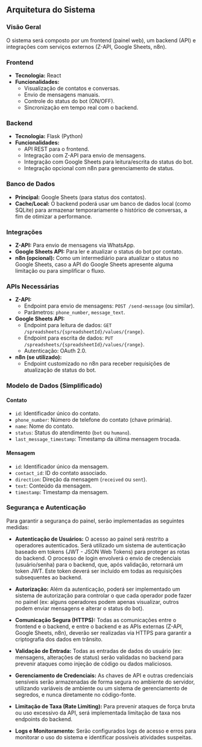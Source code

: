 
## Arquitetura do Sistema

### Visão Geral
O sistema será composto por um frontend (painel web), um backend (API) e integrações com serviços externos (Z-API, Google Sheets, n8n).

### Frontend
- **Tecnologia:** React
- **Funcionalidades:**
    - Visualização de contatos e conversas.
    - Envio de mensagens manuais.
    - Controle do status do bot (ON/OFF).
    - Sincronização em tempo real com o backend.

### Backend
- **Tecnologia:** Flask (Python)
- **Funcionalidades:**
    - API REST para o frontend.
    - Integração com Z-API para envio de mensagens.
    - Integração com Google Sheets para leitura/escrita do status do bot.
    - Integração opcional com n8n para gerenciamento de status.

### Banco de Dados
- **Principal:** Google Sheets (para status dos contatos).
- **Cache/Local:** O backend poderá usar um banco de dados local (como SQLite) para armazenar temporariamente o histórico de conversas, a fim de otimizar a performance.

### Integrações
- **Z-API:** Para envio de mensagens via WhatsApp.
- **Google Sheets API:** Para ler e atualizar o status do bot por contato.
- **n8n (opcional):** Como um intermediário para atualizar o status no Google Sheets, caso a API do Google Sheets apresente alguma limitação ou para simplificar o fluxo.




### APIs Necessárias
- **Z-API:**
    - Endpoint para envio de mensagens: `POST /send-message` (ou similar).
    - Parâmetros: `phone_number`, `message_text`.
- **Google Sheets API:**
    - Endpoint para leitura de dados: `GET /spreadsheets/{spreadsheetId}/values/{range}`.
    - Endpoint para escrita de dados: `PUT /spreadsheets/{spreadsheetId}/values/{range}`.
    - Autenticação: OAuth 2.0.
- **n8n (se utilizado):**
    - Endpoint customizado no n8n para receber requisições de atualização de status do bot.

### Modelo de Dados (Simplificado)

#### Contato
- `id`: Identificador único do contato.
- `phone_number`: Número de telefone do contato (chave primária).
- `name`: Nome do contato.
- `status`: Status do atendimento (`bot` ou `humano`).
- `last_message_timestamp`: Timestamp da última mensagem trocada.

#### Mensagem
- `id`: Identificador único da mensagem.
- `contact_id`: ID do contato associado.
- `direction`: Direção da mensagem (`received` ou `sent`).
- `text`: Conteúdo da mensagem.
- `timestamp`: Timestamp da mensagem.





### Segurança e Autenticação

Para garantir a segurança do painel, serão implementadas as seguintes medidas:

- **Autenticação de Usuários:** O acesso ao painel será restrito a operadores autenticados. Será utilizado um sistema de autenticação baseado em tokens (JWT - JSON Web Tokens) para proteger as rotas do backend. O processo de login envolverá o envio de credenciais (usuário/senha) para o backend, que, após validação, retornará um token JWT. Este token deverá ser incluído em todas as requisições subsequentes ao backend.

- **Autorização:** Além da autenticação, poderá ser implementado um sistema de autorização para controlar o que cada operador pode fazer no painel (ex: alguns operadores podem apenas visualizar, outros podem enviar mensagens e alterar o status do bot).

- **Comunicação Segura (HTTPS):** Todas as comunicações entre o frontend e o backend, e entre o backend e as APIs externas (Z-API, Google Sheets, n8n), deverão ser realizadas via HTTPS para garantir a criptografia dos dados em trânsito.

- **Validação de Entrada:** Todas as entradas de dados do usuário (ex: mensagens, alterações de status) serão validadas no backend para prevenir ataques como injeção de código ou dados maliciosos.

- **Gerenciamento de Credenciais:** As chaves de API e outras credenciais sensíveis serão armazenadas de forma segura no ambiente do servidor, utilizando variáveis de ambiente ou um sistema de gerenciamento de segredos, e nunca diretamente no código-fonte.

- **Limitação de Taxa (Rate Limiting):** Para prevenir ataques de força bruta ou uso excessivo da API, será implementada limitação de taxa nos endpoints do backend.

- **Logs e Monitoramento:** Serão configurados logs de acesso e erros para monitorar o uso do sistema e identificar possíveis atividades suspeitas.



